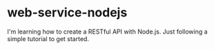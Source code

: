 # web-service-nodejs
I'm learning how to create a RESTful API with Node.js. Just following a simple tutorial to get started.
